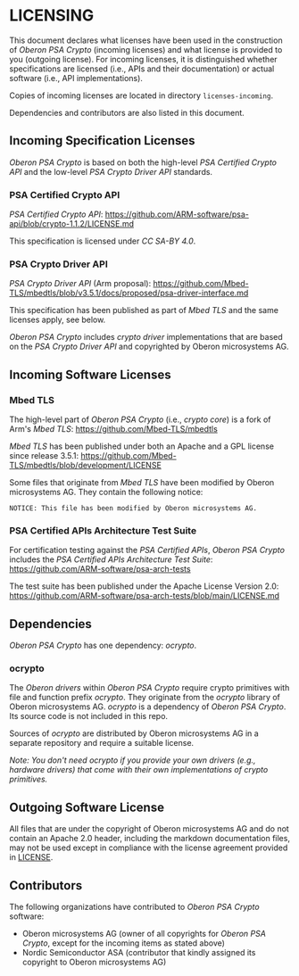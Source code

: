 # LICENSING

This document declares what licenses have been used in the construction of
_Oberon PSA Crypto_ (incoming licenses) and what license is provided to you
(outgoing license). For incoming licenses, it is distinguished whether
specifications are licensed (i.e., APIs and their documentation) or actual
software (i.e., API implementations).

Copies of incoming licenses are located in directory `licenses-incoming`.

Dependencies and contributors are also listed in this document.

## Incoming Specification Licenses

_Oberon PSA Crypto_ is based on both the high-level _PSA Certified Crypto API_
and the low-level _PSA Crypto Driver API_ standards.

### PSA Certified Crypto API

_PSA Certified Crypto API_:
<https://github.com/ARM-software/psa-api/blob/crypto-1.1.2/LICENSE.md>

This specification is licensed under _CC SA-BY 4.0_.

### PSA Crypto Driver API

_PSA Crypto Driver API_ (Arm proposal):
<https://github.com/Mbed-TLS/mbedtls/blob/v3.5.1/docs/proposed/psa-driver-interface.md>

This specification has been published as part of _Mbed TLS_ and the same licenses
apply, see below.

_Oberon PSA Crypto_ includes _crypto driver_ implementations that are based on
the _PSA Crypto Driver API_ and copyrighted by Oberon microsystems AG.

## Incoming Software Licenses

### Mbed TLS

The high-level part of _Oberon PSA Crypto_ (i.e., _crypto core_) is a fork of
Arm's _Mbed TLS_:
<https://github.com/Mbed-TLS/mbedtls>

_Mbed TLS_ has been published under both an Apache and a GPL license since
release 3.5.1:
<https://github.com/Mbed-TLS/mbedtls/blob/development/LICENSE>

Some files that originate from _Mbed TLS_ have been modified by Oberon
microsystems AG. They contain the following notice:

`NOTICE: This file has been modified by Oberon microsystems AG.`

### PSA Certified APIs Architecture Test Suite

For certification testing against the _PSA Certified APIs_, _Oberon PSA Crypto_
includes the _PSA Certified APIs Architecture Test Suite_:
<https://github.com/ARM-software/psa-arch-tests>

The test suite has been published under the Apache License Version 2.0:
<https://github.com/ARM-software/psa-arch-tests/blob/main/LICENSE.md>

## Dependencies

_Oberon PSA Crypto_ has one dependency: _ocrypto_.

### ocrypto

The _Oberon drivers_ within _Oberon PSA Crypto_ require crypto primitives with
file and function prefix _ocrypto_. They originate from the _ocrypto_ library of
Oberon microsystems AG.
_ocrypto_ is a dependency of _Oberon PSA Crypto_. Its source code is not included
in this repo.

Sources of _ocrypto_ are distributed by Oberon microsystems AG in a separate
repository and require a suitable license.

*Note: You don't need _ocrypto_ if you provide your own drivers (e.g., _hardware
drivers_) that come with their own implementations of crypto primitives.*

## Outgoing Software License

All files that are under the copyright of Oberon microsystems AG and do not
contain an Apache 2.0 header, including the markdown documentation files, may not
be used except in compliance with the license agreement provided in
[LICENSE](LICENSE).

## Contributors

The following organizations have contributed to _Oberon PSA Crypto_ software:

- Oberon microsystems AG (owner of all copyrights for _Oberon PSA Crypto_, except
for the incoming items as stated above)
- Nordic Semiconductor ASA (contributor that kindly assigned its copyright to
Oberon microsystems AG)

